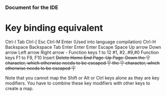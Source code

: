 ### Document for the IDE





# Key binding equivalent

Ctrl-I      Tab
Ctrl-[      Esc
Ctrl-M      Enter (Used into language compilation)
Ctrl-H      Backspace
<BS>           Backspace
<Tab>          Tab
<CR>           Enter
<Enter>        Enter
<Return>       Enter
<Esc>          Escape
<Space>        Space
<Up>           Up arrow
<Down>         Down arrow
<Left>         Left arrow
<Right>        Right arrow
<F1> - <F12>   Function keys 1 to 12
#1, #2..#9,#0  Function keys F1 to F9, F10
<Insert>       Insert
<Del>          Delete
<Home>         Home
<End>          End
<PageUp>       Page-Up
<PageDown>     Page-Down
<bar>          the '|' character, which otherwise needs to be escaped '\|'
<bar>          the '|' character, which otherwise needs to be escaped '\|'

Note that you cannot map the Shift or Alt or Ctrl keys alone as they are key modifiers. You have to combine these key modifiers with other keys to create a map. 

